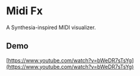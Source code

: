 # Midi Fx
A Synthesia-inspired MIDI visualizer.

## Demo

[https://www.youtube.com/watch?v=bWeDR7sTsYg](https://www.youtube.com/watch?v=bWeDR7sTsYg)

